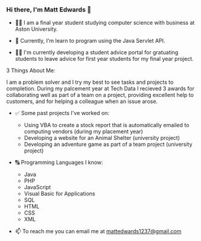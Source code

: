 ### Hi there, I'm Matt Edwards 👋

- 👨‍🎓 I am a final year student studying computer science with business at Aston University.

- 🌱 Currently, I'm learn to program using the Java Servlet API.

- 👨‍💻 I'm currently developing a student advice portal for gratuating students to leave advice for first year students for my final year project.

3 Things About Me:

I am a problem solver and I try my best to see tasks and projects to completion. During my palcement year at Tech Data I recieved 3 awards for collaborating well as part of a team on a project, providing excellent help to customers, and for helping a colleague when an issue arose.

- ✅ Some past projects I've worked on:
    - Using VBA to create a stock report that is automatically emailed to computing vendors (during my placement year)
    - Developing a website for an Animal Shelter (university project) 
    - Developing an adventure game as part of a team project (university project)   
    
- 🔠 Programming Languages I know:
    - Java
    - PHP
    - JavaScript
    - Visual Basic for Applications
    - SQL
    - HTML
    - CSS
    - XML
    

- 📫 To reach me you can email me at mattedwards1237@gmail.com



